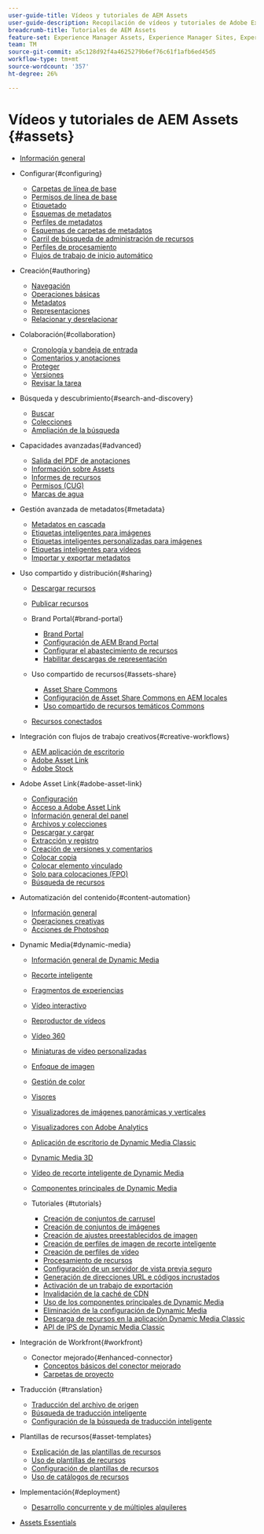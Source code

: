 ```yaml
---
user-guide-title: Vídeos y tutoriales de AEM Assets
user-guide-description: Recopilación de vídeos y tutoriales de Adobe Experience Manager Assets.
breadcrumb-title: Tutoriales de AEM Assets
feature-set: Experience Manager Assets, Experience Manager Sites, Experience Manager
team: TM
source-git-commit: a5c128d92f4a4625279b6ef76c61f1afb6ed45d5
workflow-type: tm+mt
source-wordcount: '357'
ht-degree: 26%

---
```



# Vídeos y tutoriales de AEM Assets {#assets}

+ [Información general](overview.md)

+ Configurar{#configuring}
   + [Carpetas de línea de base](configuring/baseline-folders.md)
   + [Permisos de línea de base](configuring/baseline-permissions.md)
   + [Etiquetado](configuring/tagging.md)
   + [Esquemas de metadatos](configuring/metadata-schemas.md)
   + [Perfiles de metadatos](configuring/metadata-profiles.md)
   + [Esquemas de carpetas de metadatos](configuring/metadata-folder-schemas.md)
   + [Carril de búsqueda de administración de recursos](configuring/assets-admin-search-rail.md)
   + [Perfiles de procesamiento](configuring/processing-profiles.md)
   + [Flujos de trabajo de inicio automático](configuring/auto-start-workflows.md)

+ Creación{#authoring}
   + [Navegación](./authoring/navigation.md)
   + [Operaciones básicas](./authoring/basic-operations.md)
   + [Metadatos](./authoring/metadata.md)
   + [Representaciones](./authoring/renditions.md)
   + [Relacionar y desrelacionar](./authoring/relate-unrelate.md)

+ Colaboración{#collaboration}
   + [Cronología y bandeja de entrada](./collaboration/timeline-and-inbox.md)
   + [Comentarios y anotaciones](./collaboration/comments-and-annotations.md)
   + [Proteger](./collaboration/check-in-and-check-out.md)
   + [Versiones](./collaboration/versions.md)
   + [Revisar la tarea](./collaboration/review-task.md)

+ Búsqueda y descubrimiento{#search-and-discovery}
   + [Buscar](./search-and-discovery/search.md)
   + [Colecciones](./search-and-discovery/collections.md)
   + [Ampliación de la búsqueda](./search-and-discovery/search-boost.md)

+ Capacidades avanzadas{#advanced}
   + [Salida del PDF de anotaciones](./advanced/customizing-annotations-pdf-output.md)
   + [Información sobre Assets ](./advanced/asset-insights-launch-tutorial.md)
   + [Informes de recursos](./advanced/asset-reports.md)
   + [Permisos (CUG)](./advanced/closed-user-groups.md)
   + [Marcas de agua](./advanced/watermarks.md)

+ Gestión avanzada de metadatos{#metadata}
   + [Metadatos en cascada](metadata/cascade-metadata-feature-video-use.md)
   + [Etiquetas inteligentes para imágenes](metadata/image-smart-tags.md)
   + [Etiquetas inteligentes personalizadas para imágenes](metadata/custom-smart-tags.md)
   + [Etiquetas inteligentes para vídeos](metadata/video-smart-tags.md)
   + [Importar y exportar metadatos](metadata/metadata-import-export.md)

+ Uso compartido y distribución{#sharing}
   + [Descargar recursos](./sharing/download.md)
   + [Publicar recursos](./sharing/publish.md)

   + Brand Portal{#brand-portal}
      + [Brand Portal](./sharing/brand-portal.md)
      + [Configuración de AEM Brand Portal](brand-portal/configure.md)
      + [Configurar el abastecimiento de recursos](brand-portal/configure-asset-sourcing.md)
      + [Habilitar descargas de representación](brand-portal/enable-renditions-download.md)
   + Uso compartido de recursos{#assets-share}
      + [Asset Share Commons](./sharing/asset-share-commons-user-experience-feature-video-understand.md)
      + [Configuración de Asset Share Commons en AEM locales](./sharing/asset-share-commons-technical-video-setup.md)
      + [Uso compartido de recursos temáticos Commons](./sharing/asset-share-commons-feature-video-theming.md)
   + [Recursos conectados](./sharing/connected-assets.md)


+ Integración con flujos de trabajo creativos{#creative-workflows}
   + [AEM aplicación de escritorio](./creative-workflows/aem-desktop-app.md)
   + [Adobe Asset Link](./creative-workflows/adobe-asset-link.md)
   + [Adobe Stock](./creative-workflows/adobe-stock.md)

+ Adobe Asset Link{#adobe-asset-link}
   + [Configuración](./adobe-asset-link/setup.md)
   + [Acceso a Adobe Asset Link](./adobe-asset-link/launch-adobe-asset-link.md)
   + [Información general del panel](./adobe-asset-link/panel-overview.md)
   + [Archivos y colecciones](./adobe-asset-link/files-and-collections.md)
   + [Descargar y cargar](./adobe-asset-link/download-and-upload.md)
   + [Extracción y registro](./adobe-asset-link/check-in-check-out.md)
   + [Creación de versiones y comentarios](./adobe-asset-link/file-versioning-and-comments.md)
   + [Colocar copia](./adobe-asset-link/place-copy.md)
   + [Colocar elemento vinculado](./adobe-asset-link/place-linked.md)
   + [Solo para colocaciones (FPO)](./adobe-asset-link/for-placement-only.md)
   + [Búsqueda de recursos](./adobe-asset-link/asset-search.md)

+ Automatización del contenido{#content-automation}
   + [Información general](./content-automation/overview.md)
   + [Operaciones creativas](./content-automation/creative-operations.md)
   + [Acciones de Photoshop](./content-automation/photoshop-actions.md)

+ Dynamic Media{#dynamic-media}
   + [Información general de Dynamic Media](dynamic-media/dynamic-media-overview-feature-video-use.md)
   + [Recorte inteligente](dynamic-media/smart-crop-feature-video-use.md)
   + [Fragmentos de experiencias](dynamic-media/dynamic-media-experience-fragments-feature-video-use.md)
   + [Vídeo interactivo](dynamic-media/dynamic-media-interactive-video-feature-video-use.md)
   + [Reproductor de vídeos](dynamic-media/dynamic-media-video-player-feature-video-use.md)
   + [Vídeo 360](dynamic-media/dynamic-media-360-video-custom-thumbnail-feature-video-use.md)
   + [Miniaturas de vídeo personalizadas](dynamic-media/dynamic-media-video-thumbnails-feature-video-use.md)
   + [Enfoque de imagen](dynamic-media/dynamic-media-image-sharpening-feature-video-use.md)
   + [Gestión de color](dynamic-media/dynamic-media-color-management-technical-video-setup.md)
   + [Visores](dynamic-media/dynamic-media-viewer-feature-video-understand.md)
   + [Visualizadores de imágenes panorámicas y verticales](dynamic-media/panorama-vertical-image-viewer-feature-video-use.md)
   + [Visualizadores con Adobe Analytics](dynamic-media/dynamic-media-viewer-extension-use.md)
   + [Aplicación de escritorio de Dynamic Media Classic](dynamic-media/dynamic-media-classic-desktop-application.md)
   + [Dynamic Media 3D](dynamic-media/dynamic-media-3d-feature-video.md)
   + [Vídeo de recorte inteligente de Dynamic Media](dynamic-media/dynamic-media-smart-crop-video.md)
   + [Componentes principales de Dynamic Media](dynamic-media/dynamic-media-core-components.md)

   + Tutoriales {#tutorials}
      + [Creación de conjuntos de carrusel](dynamic-media/tutorials/creating-different-kinds-of-sets-with-aem-dynamic-media-carousel-sets.md)
      + [Creación de conjuntos de imágenes](dynamic-media/tutorials/creating-different-kinds-of-sets-with-aem-dynamic-media-image-sets.md)
      + [Creación de ajustes preestablecidos de imagen](dynamic-media/tutorials/creating-image-presets.md)
      + [Creación de perfiles de imagen de recorte inteligente](dynamic-media/tutorials/creating-image-profile-smart-crop.md)
      + [Creación de perfiles de vídeo](dynamic-media/tutorials/creating-video-profile-to-process-videos-in-dynamic-media.md)
      + [Procesamiento de recursos](dynamic-media/tutorials/how-to-run-dam-update-asset-workflow-on-an-asset-with-dynamic-media-enabled.md)
      + [Configuración de un servidor de vista previa seguro](dynamic-media/tutorials/adding-test-image-server-details-in-dynamic-media-for-secure-preview.md)
      + [Generación de direcciones URL e códigos incrustados](dynamic-media/tutorials/how-to-generate-public-url-or-embed-code-for-an-asset.md)
      + [Activación de un trabajo de exportación](dynamic-media/tutorials/how-to-trigger-export-job-in-dynamic-media-during-submit-job-operation-parameter.md)
      + [Invalidación de la caché de CDN](dynamic-media/tutorials/invalidating-the-cdn-cache-by-way-of-dynamic-media.md)
      + [Uso de los componentes principales de Dynamic Media](dynamic-media/tutorials/using-dm-components-on-site-page.md)
      + [Eliminación de la configuración de Dynamic Media](dynamic-media/tutorials/deleting-dynamic-media-configuration.md)
      + [Descarga de recursos en la aplicación Dynamic Media Classic](dynamic-media/tutorials/how-to-download-asset-in-dynamic-media-classic-app.md)
      + [API de IPS de Dynamic Media Classic](dynamic-media/tutorials/introduction-to-dynamic-media-classic-ips-api.md)

+ Integración de Workfront{#workfront}
   + Conector mejorado{#enhanced-connector}
      + [Conceptos básicos del conector mejorado](./workfront/enhanced-connector/basics.md)
      + [Carpetas de proyecto](./workfront/enhanced-connector/project-folders.md)

+ Traducción {#translation}
   + [Traducción del archivo de origen](translation/source-file-translation-feature-video-use.md)
   + [Búsqueda de traducción inteligente](translation/smart-translation-search-feature-video-use.md)
   + [Configuración de la búsqueda de traducción inteligente](translation/smart-translation-search-technical-video-setup.md)

+ Plantillas de recursos{#asset-templates}
   + [Explicación de las plantillas de recursos](asset-templates/asset-templates-tutorial-understand.md)
   + [Uso de plantillas de recursos](asset-templates/asset-templates-feature-video-use.md)
   + [Configuración de plantillas de recursos](asset-templates/asset-templates-technical-video-setup.md)
   + [Uso de catálogos de recursos](asset-templates/asset-catalog-template-feature-video-use.md)

+ Implementación{#deployment}
   + [Desarrollo concurrente y de múltiples alquileres](deployment/multitenancy-concurrent-article-understand.md)

+ [Assets Essentials](https://experienceleague.adobe.com/docs/experience-manager-learn/assets-essentials/overview.html)
